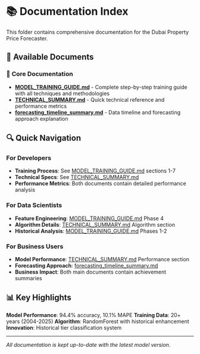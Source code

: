 # 📚 Documentation Index

This folder contains comprehensive documentation for the Dubai Property Price Forecaster.

## 📖 Available Documents

### 🎯 **Core Documentation**
- **[MODEL_TRAINING_GUIDE.md](MODEL_TRAINING_GUIDE.md)** - Complete step-by-step training guide with all techniques and methodologies
- **[TECHNICAL_SUMMARY.md](TECHNICAL_SUMMARY.md)** - Quick technical reference and performance metrics
- **[forecasting_timeline_summary.md](forecasting_timeline_summary.md)** - Data timeline and forecasting approach explanation

## 🔍 Quick Navigation

### For Developers
- **Training Process**: See [MODEL_TRAINING_GUIDE.md](MODEL_TRAINING_GUIDE.md) sections 1-7
- **Technical Specs**: See [TECHNICAL_SUMMARY.md](TECHNICAL_SUMMARY.md)
- **Performance Metrics**: Both documents contain detailed performance analysis

### For Data Scientists
- **Feature Engineering**: [MODEL_TRAINING_GUIDE.md](MODEL_TRAINING_GUIDE.md) Phase 4
- **Algorithm Details**: [TECHNICAL_SUMMARY.md](TECHNICAL_SUMMARY.md) Algorithm section
- **Historical Analysis**: [MODEL_TRAINING_GUIDE.md](MODEL_TRAINING_GUIDE.md) Phases 1-2

### For Business Users
- **Model Performance**: [TECHNICAL_SUMMARY.md](TECHNICAL_SUMMARY.md) Performance section
- **Forecasting Approach**: [forecasting_timeline_summary.md](forecasting_timeline_summary.md)
- **Business Impact**: Both main documents contain achievement summaries

## 📊 Key Highlights

**Model Performance**: 94.4% accuracy, 10.1% MAPE
**Training Data**: 20+ years (2004-2025)
**Algorithm**: RandomForest with historical enhancement
**Innovation**: Historical tier classification system

---

*All documentation is kept up-to-date with the latest model version.*